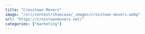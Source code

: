 ```yaml
---
title: "Crosstown Movers"
image: "/src/content/showcase/_images/crosstown-movers.webp"
url: "https://crosstownmovers.net/"
categories: ["marketing"]
---
```

